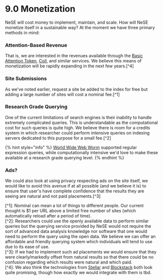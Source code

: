 # 9.0 Monetization

NeSE will cost money to implement, maintain, and scale. How will NeSE monetize itself in a sustainable way? At the moment we have three primary methods in mind:

### Attention-Based Revenue

That is, we are interested in the revenues available through the [Basic Attention Token](https://basicattentiontoken.org/), [Coil](https://coil.com), and similar services. We believe this means of monetization will be rapidly expanding in the next few years.\[^4\]

### Site Submissions

As we've noted earlier, request a site be added to the index for free but adding a large number of sites will cost a nominal fee.\[^1\]

### Research Grade Querying

One of the current limitations of search engines is their inability to handle extremely complicated queries. This is understandable as the computational cost for such queries is quite high. We believe there is room for a credits system in which researcher could perform intensive queries on indexing servers dedicated to this purpose for a small fee.\[^2\]

{% hint style="info" %}
[World Wide Web Worm](https://en.wikipedia.org/wiki/World_Wide_Web_Worm) supported regular expression queries, while computationally intensive we'd love to make these available at a research grade querying level.
{% endhint %}

### Ads?

We could also look at using privacy respecting ads on the site itself, we would like to avoid this avenue if at all possible \(and we believe it is\) to ensure that user's have complete confidence that the results they are seeing are natural and not paid placements.\[^3\]

\[^1\]: Nominal can mean a lot of things to different people. Our current thought is $1 per URL above a limited free number of sites \(which automatically reload after a period of time\).  
\[^2\]: Researchers could use the openly available data to perform similar queries but the querying service provided by NeSE would not require the sort of advanced data analysis knowledge nor software that one would need to perform the query using the open data. We believe we can offer an affordable and friendly querying system which individuals will tend to use due to its ease of use.  
\[^3\]: If we had to implement such ad placements we would ensure that they were clearly/markedly offset from natural results so that there could be no confusion regarding which results were natural and which paid.  
\[^4\]: We also think the technologies from [Stellar](https://www.stellar.org/) and [Blockstack](https://blockstack.org/) both look quite promising, though how exactly we would integrate with them is tbd.

